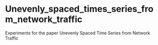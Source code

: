 # Unevenly_spaced_times_series_from_network_traffic
Experiments for the paper Unevenly Spaced Time Series from Network Traffic
